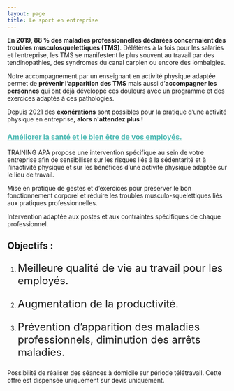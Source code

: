 ```yaml
---
layout: page
title: Le sport en entreprise
---
```


**En 2019, 88 % des maladies professionnelles déclarées concernaient des troubles musculosquelettiques (TMS)**. Délétères à la fois pour les salariés et l’entreprise, les TMS se manifestent le plus souvent au travail par des tendinopathies, des syndromes du canal carpien ou encore des lombalgies. 

Notre accompagnement par un enseignant en activité physique adaptée permet de **prévenir l’apparition des TMS** mais aussi d’**accompagner les personnes** qui ont déjà développé ces douleurs avec un programme et des exercices adaptés à ces pathologies. 

Depuis 2021 des <u><b>exonérations</b></u> sont possibles pour la pratique d’une activité physique en entreprise, **alors n'attendez plus !**


### <b style="color: #4DBAB4"><u>Améliorer la santé et le bien être de vos employés.</u></b>

TRAINING APA propose une intervention spécifique au sein de votre entreprise afin de sensibiliser sur les risques liés à la sédentarité et à l’inactivité physique et sur les bénéfices d’une activité physique adaptée sur le lieu de travail.

Mise en pratique de gestes et d’exercices pour préserver le bon fonctionnement corporel et réduire les troubles musculo-squelettiques liés aux pratiques professionnelles. 

Intervention adaptée aux postes et aux contraintes spécifiques de chaque professionnel. 


## Objectifs :
1. <p style="font-size: x-large" >Meilleure qualité de vie au travail pour les employés.</p>
2. <p style="font-size: x-large" >Augmentation de la productivité.</p>  
3. <p style="font-size: x-large" >Prévention d’apparition des maladies professionnels, diminution des arrêts maladies.</p>

Possibilité de réaliser des séances à domicile sur période télétravail.
Cette offre est dispensée uniquement sur devis uniquement.


